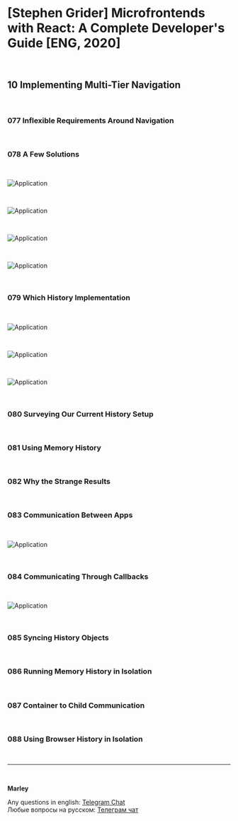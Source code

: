 # [Stephen Grider] Microfrontends with React: A Complete Developer's Guide [ENG, 2020]

<br/>

## 10 Implementing Multi-Tier Navigation

<br/>

### 077 Inflexible Requirements Around Navigation

<br/>

### 078 A Few Solutions

<br/>

![Application](/img/pic-m10-p01.png?raw=true)

<br/>

![Application](/img/pic-m10-p02.png?raw=true)

<br/>

![Application](/img/pic-m10-p03.png?raw=true)

<br/>

![Application](/img/pic-m10-p04.png?raw=true)

<br/>

### 079 Which History Implementation

<br/>

![Application](/img/pic-m10-p05.png?raw=true)

<br/>

![Application](/img/pic-m10-p06.png?raw=true)

<br/>

![Application](/img/pic-m10-p07.png?raw=true)

<br/>

### 080 Surveying Our Current History Setup

<br/>

### 081 Using Memory History

<br/>

### 082 Why the Strange Results

<br/>

### 083 Communication Between Apps

<br/>

![Application](/img/pic-m10-p08.png?raw=true)

<br/>

### 084 Communicating Through Callbacks

<br/>

![Application](/img/pic-m10-p09.png?raw=true)

<br/>

### 085 Syncing History Objects

<br/>

### 086 Running Memory History in Isolation

<br/>

### 087 Container to Child Communication

<br/>

### 088 Using Browser History in Isolation

<br/>

---

<br/>

**Marley**

Any questions in english: <a href="https://jsdev.org/chat/">Telegram Chat</a>  
Любые вопросы на русском: <a href="https://jsdev.ru/chat/">Телеграм чат</a>

